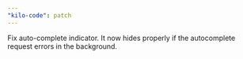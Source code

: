 ```yaml
---
"kilo-code": patch
---
```


Fix auto-complete indicator. It now hides properly if the autocomplete request errors in the background.
